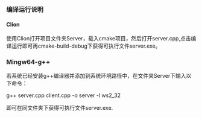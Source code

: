 ### 编译运行说明

#### Clion

使用Clion打开项目文件夹Server，载入cmake项目，然后打开server.cpp,点击编译运行即可再cmake-build-debug下获得可执行文件server.exe。

### Mingw64-g++

若系统已经安装g++编译器并添加到系统环境路径中，在文件夹Server下输入以下命令：

g++ server.cpp client.cpp  -o server -l ws2_32

即可在同文件夹下获得可执行文件server.exe.